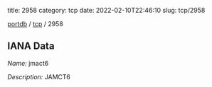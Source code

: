 title: 2958
category: tcp
date: 2022-02-10T22:46:10
slug: tcp/2958

[portdb](/) / [tcp](/category/tcp.html) / 2958


## IANA Data

_Name:_ jmact6

_Description:_ JAMCT6

